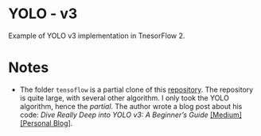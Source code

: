 # YOLO - v3

Example of YOLO v3 implementation in TnesorFlow 2.

# Notes
* The folder ``tensoflow`` is a partial clone of this [repository](https://github.com/ethanyanjiali/deep-vision). The repository is quite large, with several other algorithm. I only took the YOLO algorithm, hence the *partial*. The author wrote a blog post about his code: *Dive Really Deep into YOLO v3: A Beginner’s Guide* [[Medium]](https://medium.com/@ethanyanjiali/dive-really-deep-into-yolo-v3-a-beginners-guide-9e3d2666280e) [[Personal Blog]](https://yanjia.li/dive-really-deep-into-yolo-v3-a-beginners-guide/).

